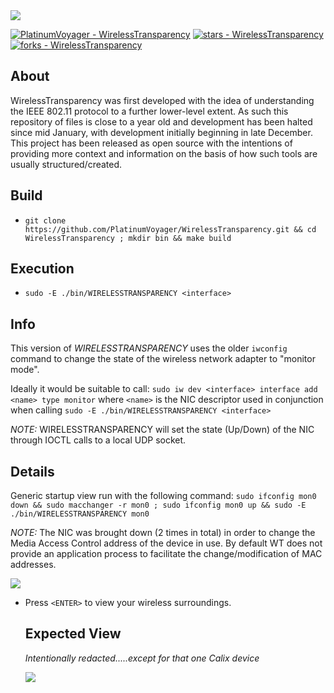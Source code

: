 <img src="https://github.com/user-attachments/assets/b0a6d560-96e1-4b0d-90a2-472fb3c4f316">

[![PlatinumVoyager - WirelessTransparency](https://img.shields.io/static/v1?label=PlatinumVoyager&message=WirelessTransparency&color=blue&logo=github)](https://github.com/PlatinumVoyager/WirelessTransparency "Go to GitHub repo")
[![stars - WirelessTransparency](https://img.shields.io/github/stars/PlatinumVoyager/WirelessTransparency?style=social)](https://github.com/PlatinumVoyager/WirelessTransparency)
[![forks - WirelessTransparency](https://img.shields.io/github/forks/PlatinumVoyager/WirelessTransparency?style=social)](https://github.com/PlatinumVoyager/WirelessTransparency)


## About
WirelessTransparency was first developed with the idea of understanding the IEEE 802.11 protocol to a further lower-level extent. As such this repository of files is close to a year old and development has been halted since mid January, with development initially beginning in late December. This project has been released as open source with the intentions of providing more context and information on the basis of how such tools are usually structured/created.

## Build
* `git clone https://github.com/PlatinumVoyager/WirelessTransparency.git && cd WirelessTransparency ; mkdir bin && make build`

## Execution
* `sudo -E ./bin/WIRELESSTRANSPARENCY <interface>`

## Info
This version of _WIRELESSTRANSPARENCY_ uses the older `iwconfig` command to change the state of the wireless network adapter to "monitor mode".

Ideally it would be suitable to call: `sudo iw dev <interface> interface add <name> type monitor` where `<name>` is the NIC descriptor used in conjunction when calling `sudo -E ./bin/WIRELESSTRANSPARENCY <interface>`

_NOTE:_ WIRELESSTRANSPARENCY will set the state (Up/Down) of the NIC through IOCTL calls to a local UDP socket.

## Details

Generic startup view run with the following command: `sudo ifconfig mon0 down && sudo macchanger -r mon0 ; sudo ifconfig mon0 up && sudo -E ./bin/WIRELESSTRANSPARENCY mon0`

_NOTE:_ The NIC was brought down (2 times in total) in order to change the Media Access Control address of the device in use. By default WT does not provide an application process to facilitate the change/modification of MAC addresses.

<img src="https://github.com/user-attachments/assets/6cae6ed5-6d92-4a22-b0d7-8dd1951b97b1">


* Press `<ENTER>` to view your wireless surroundings.

  ## Expected View
  _Intentionally redacted.....except for that one Calix device_

  <img src="https://github.com/user-attachments/assets/68e45b77-662b-44c5-975d-f37bb80ddade">
